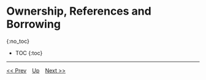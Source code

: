 # Ownership, References and Borrowing
{:no_toc}

* TOC
{:toc}



---
[<< Prev](./structs.md) &ensp; [Up](../index.md) &ensp; [Next >>]()